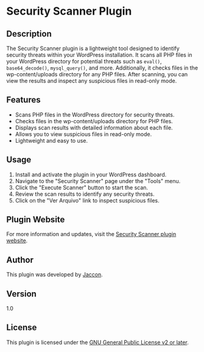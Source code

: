 # Security Scanner Plugin

## Description

The Security Scanner plugin is a lightweight tool designed to identify security threats within your WordPress installation. It scans all PHP files in your WordPress directory for potential threats such as `eval()`, `base64_decode()`, `mysql_query()`, and more. Additionally, it checks files in the wp-content/uploads directory for any PHP files. After scanning, you can view the results and inspect any suspicious files in read-only mode.

## Features

- Scans PHP files in the WordPress directory for security threats.
- Checks files in the wp-content/uploads directory for PHP files.
- Displays scan results with detailed information about each file.
- Allows you to view suspicious files in read-only mode.
- Lightweight and easy to use.

## Usage

1. Install and activate the plugin in your WordPress dashboard.
2. Navigate to the "Security Scanner" page under the "Tools" menu.
3. Click the "Execute Scanner" button to start the scan.
4. Review the scan results to identify any security threats.
5. Click on the "Ver Arquivo" link to inspect suspicious files.

## Plugin Website

For more information and updates, visit the [Security Scanner plugin website](https://www.jaccon.com.br/wordpress-security-scanner).

## Author

This plugin was developed by [Jaccon](https://www.jaccon.com.br/).

## Version

1.0

## License

This plugin is licensed under the [GNU General Public License v2 or later](LICENSE).
